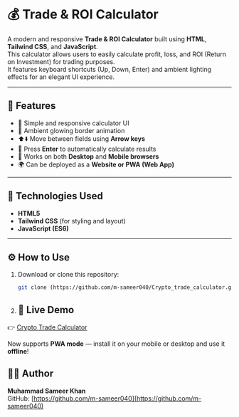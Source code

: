 # 💰 Trade & ROI Calculator

A modern and responsive **Trade & ROI Calculator** built using **HTML**, **Tailwind CSS**, and **JavaScript**.  
This calculator allows users to easily calculate profit, loss, and ROI (Return on Investment) for trading purposes.  
It features keyboard shortcuts (Up, Down, Enter) and ambient lighting effects for an elegant UI experience.

---

## 🚀 Features

- 🧮 Simple and responsive calculator UI  
- 🌈 Ambient glowing border animation  
- ⬆️⬇️ Move between fields using **Arrow keys**  
- 🔢 Press **Enter** to automatically calculate results  
- 📱 Works on both **Desktop** and **Mobile browsers**  
- 🌍 Can be deployed as a **Website or PWA (Web App)**  

---

## 🧩 Technologies Used

- **HTML5**  
- **Tailwind CSS** (for styling and layout)  
- **JavaScript (ES6)**  

---

## ⚙️ How to Use

1. Download or clone this repository:
   ```bash
   git clone (https://github.com/m-sameer040/Crypto_trade_calculator.git)

2. ## 🚀 Live Demo
👉 [Crypto Trade Calculator](https://m-sameer040.github.io/Crypto_trade_calculator/)

Now supports **PWA mode** — install it on your mobile or desktop and use it **offline**!

## 👨‍💻 Author
**Muhammad Sameer Khan**  
GitHub: [https://github.com/m-sameer040](https://github.com/m-sameer040)

